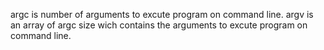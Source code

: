 argc is number of arguments to excute program on command line.
argv is an array of argc size wich contains the arguments to excute program on command line.

